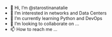 - 👋 Hi, I’m @starostinanatalie
- 👀 I’m interested in networks and Data Centers
- 🌱 I’m currently learning Python and DevOps
- 💞️ I’m looking to collaborate on ...
- 📫 How to reach me ...

<!---
starostinanatalie/starostinanatalie is a ✨ special ✨ repository because its `README.md` (this file) appears on your GitHub profile.
You can click the Preview link to take a look at your changes.
--->
